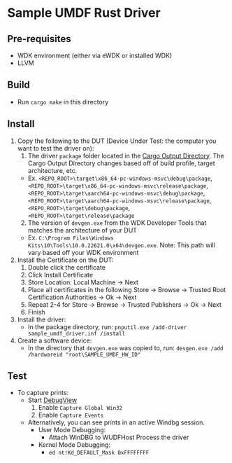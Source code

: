 # Sample UMDF Rust Driver

## Pre-requisites

* WDK environment (either via eWDK or installed WDK)
* LLVM

## Build

* Run `cargo make` in this directory

## Install

1. Copy the following to the DUT (Device Under Test: the computer you want to test the driver on):
   1. The driver `package` folder located in the [Cargo Output Directory](https://doc.rust-lang.org/cargo/guide/build-cache.html). The Cargo Output Directory changes based off of build profile, target architecture, etc.
     * Ex. `<REPO_ROOT>\target\x86_64-pc-windows-msvc\debug\package`, `<REPO_ROOT>\target\x86_64-pc-windows-msvc\release\package`, `<REPO_ROOT>\target\aarch64-pc-windows-msvc\debug\package`, `<REPO_ROOT>\target\aarch64-pc-windows-msvc\release\package`,
     `<REPO_ROOT>\target\debug\package`,
     `<REPO_ROOT>\target\release\package`
   2. The version of `devgen.exe` from the WDK Developer Tools that matches the architecture of your DUT
     * Ex. `C:\Program Files\Windows Kits\10\Tools\10.0.22621.0\x64\devgen.exe`. Note: This path will vary based off your WDK environment
2. Install the Certificate on the DUT:
   1. Double click the certificate
   2. Click Install Certificate
   3. Store Location: Local Machine -> Next
   4. Place all certificates in the following Store -> Browse -> Trusted Root Certification Authorities -> Ok -> Next
   5. Repeat 2-4 for Store -> Browse -> Trusted Publishers -> Ok -> Next
   6. Finish
3. Install the driver:
   * In the package directory, run: `pnputil.exe /add-driver sample_umdf_driver.inf /install`
4. Create a software device:
   * In the directory that `devgen.exe` was copied to, run: `devgen.exe /add /hardwareid "root\SAMPLE_UMDF_HW_ID"`

## Test

* To capture prints:
  * Start [DebugView](https://learn.microsoft.com/en-us/sysinternals/downloads/debugview)
    1. Enable `Capture Global Win32`
    2. Enable `Capture Events`
  * Alternatively, you can see prints in an active Windbg session.
    * User Mode Debugging:
       * Attach WinDBG to WUDFHost Process the driver
    * Kernel Mode Debugging:
       * `ed nt!Kd_DEFAULT_Mask 0xFFFFFFFF`
